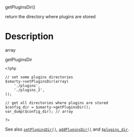 getPluginsDir()

return the directory where plugins are stored

Description
===========

array

getPluginsDir


    <?php

    // set some plugins directories
    $smarty->setPluginsDir(array(
        './plugins',
        './plugins_2',
    ));

    // get all directories where plugins are stored
    $config_dir = $smarty->getPluginsDir();
    var_dump($config_dir); // array

    ?>

       

See also [`setPluginsDir()`](#api.set.plugins.dir),
[`addPluginsDir()`](#api.add.plugins.dir) and
[`$plugins_dir`](#variable.plugins.dir).
